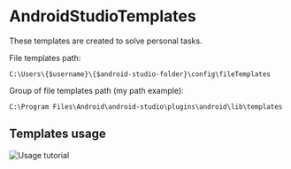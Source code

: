 # AndroidStudioTemplates

These templates are created to solve personal tasks.

File templates path:

    C:\Users\{$username}\{$android-studio-folder}\config\fileTemplates

Group of file templates path (my path example):

    C:\Program Files\Android\android-studio\plugins\android\lib\templates
    
## Templates usage

<img src="https://image.ibb.co/jVwOgx/image.png" alt="Usage tutorial"/>

